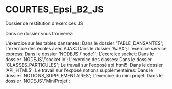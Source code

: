 # COURTES_Epsi_B2_JS
Dossier de restitution d'exercices JS

Dans ce dossier vous trouverez:

L'exercice sur les tables dansantes: Dans le dossier 'TABLE_DANSANTES';
L'exercice des écoles avec AJAX: Dans le dossier 'AJAX';
L'exercice service express: Dans le dossier 'NODEJS'/'node1';
L'exercice socket: Dans le dossier 'NODEJS'/'socket.io';
L'exercice des classes: Dans le dossier 'CLASSES_PARTICULES';
Le travail sur l'exposé api html5: Dans le dossier 'API_HTML5';
Le travail sur l'exposé notions supplémentaires: Dans le dossier 'NOTIONS_SUPPLEMENTAIRES';
L'exercice du mini projet: Dans le dossier 'NODEJS'/'MiniProjet';
